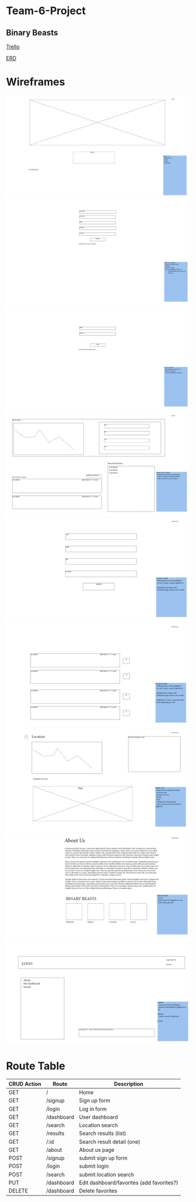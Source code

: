 # Team-6-Project
## Binary Beasts

[Trello](https://trello.com/b/oK1WjNdG/project-3)

[ERD](https://lucid.app/lucidchart/invitations/accept/6b16b9ed-aa9e-46ed-a7b1-5bc2c02922f5)

# Wireframes
![Home](/Wireframes/Home.png)
![SignUp](/Wireframes/signup.png)
![LogIn](/Wireframes/login.png)
![Dashboard](/Wireframes/Dashboard.png)
![Search](/Wireframes/search.png)
![Results](/Wireframes/results.png)
![Details](/Wireframes/details.png)
![About](/Wireframes/about.png)
![NavBar](/Wireframes/NavBar.png)

# Route Table

CRUD Action | Route | Description
----- | ----- | -----
GET | / | Home
GET | /signup | Sign up form
GET | /login | Log in form
GET | /dashboard | User dashboard
GET | /search | Location search
GET | /results | Search results (list)
GET | /:id | Search result detail (one)
GET | /about | About us page
POST | /signup | submit sign up form
POST | /login | submit login
POST | /search | submit location search
PUT | /dashboard | Edit dashboard/favorites (add favorites?)
DELETE | /dashboard | Delete favorites